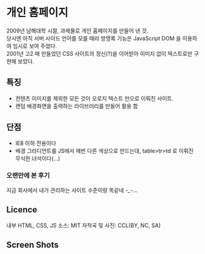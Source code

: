 # 개인 홈페이지
2009년 남해대학 시절, 과제물로 개인 홈페이지를 만들어 낸 것.  
당시엔 아직 서버 사이드 언어를 모를 때라 방명록 기능은 JavaScript DOM 을 이용하여 임시로 보여 주었다.  
2001년 고2 때 만들었던 CSS 사이트의 정신(?)을 이어받아 이미지 없이 텍스트로만 구현해 보았다.  

## 특징
* 컨텐츠 이미지를 제외한 모든 것이 오로지 텍스트 만으로 이뤄진 사이트.
* 랜덤 배경화면을 출력하는 라이브러리를 만들어 활용 함

## 단점
* IE8 이하 전용이다
* 배경 그라디언트를 JS에서 매번 다른 색상으로 만드는데, table>tr>td 로 이뤄진 무식한 녀석이다(...)

### 오랜만에 본 후기
지금 회사에서 내가 관리하는 사이트 수준이랑 똑같네 -_-...

## Licence
내부 HTML, CSS, JS 소스: MIT
자작곡 및 사진: CCL(BY, NC, SA)

## Screen Shots
![]()
